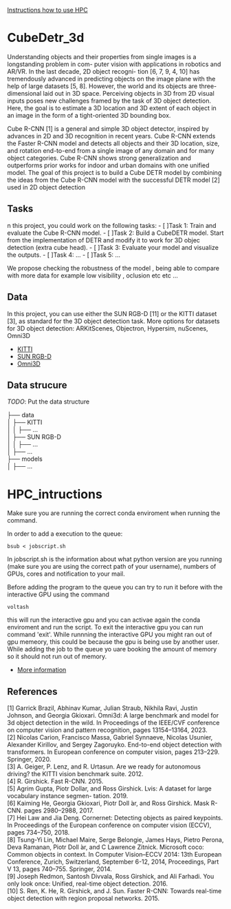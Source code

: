 
[Instructions how to use HPC](#HPC_intructions)
# CubeDetr_3d
Understanding objects and their properties from single images is a longstanding problem in com-
puter vision with applications in robotics and AR/VR. In the last decade, 2D object recogni-
tion [6, 7, 9, 4, 10] has tremendously advanced in predicting objects on the image plane with the
help of large datasets [5, 8]. However, the world and its objects are three-dimensional laid out in
3D space. Perceiving objects in 3D from 2D visual inputs poses new challenges framed by the task
of 3D object detection. Here, the goal is to estimate a 3D location and 3D extent of each object in
an image in the form of a tight-oriented 3D bounding box.

Cube R-CNN [1] is a general and simple 3D object detector, inspired by advances in 2D and 3D
recognition in recent years. Cube R-CNN extends the Faster R-CNN model and detects all objects
and their 3D location, size, and rotation end-to-end from a single image of any domain and for
many object categories. Cube R-CNN shows strong generalization and outperforms prior works for
indoor and urban domains with one unified model.
The goal of this project is to build a Cube DETR model by combining the ideas from the Cube
R-CNN model with the successful DETR model [2] used in 2D object detection

## Tasks

n this project, you could work on the following tasks:
    - [ ]Task 1: Train and evaluate the Cube R-CNN model.
    - [ ]Task 2: Build a CubeDETR model. Start from the implementation of DETR and modify it to work for 3D objec detection (extra cube head).
    - [ ]Task 3: Evaluate your model and visualize the outputs.
    - [ ]Task 4: ...
    - [ ]Task 5: ...

We propose checking the robustness of the model , being able to compare with more data for example low visibility , oclusion etc etc ... 

## Data

In this project, you can use either the SUN RGB-D [11] or the KITTI dataset [3], as standard for
the 3D object detection task. More options for datasets for 3D object detection: ARKitScenes,
Objectron, Hypersim, nuScenes, Omni3D

- [KITTI](https://www.cvlibs.net/datasets/kitti/)
- [SUN RGB-D](https://rgbd.cs.princeton.edu/)
- [Omni3D](https://github.com/facebookresearch/omni3d)

## Data strucure

*TODO*: Put the data structure  

├── data  
│   ├── KITTI  
│   │   ├── ...  
│   ├── SUN RGB-D  
│   │   ├── ...  
│   ├── ...  
├── models  
│   ├── ...  

# HPC_intructions
Make sure you are running the correct conda enviroment when running the command.

In order to add a execution to the queue:
```
bsub < jobscript.sh
```
In jobscript.sh is the information about what python version are you running (make sure you are using the correct path of your username), numbers of GPUs, cores and notification to your mail.


Before adding the program to the queue you can try to run it before with the interactive GPU using the command
```
voltash
```
this will run the interactive gpu and you can activae again the conda enviroment and run the script. To exit the interactive gpu you can run command 'exit'. While runnning the interactive GPU you might ran out of gpu memeory, this could be because the gpu is being use by another user. While adding the job to the queue yo uare booking the amount of memory so it should not run out of memory.


- [More information](https://skaftenicki.github.io/dtu_mlops/s10_extra/high_performance_clusters/)

## References

[1] Garrick Brazil, Abhinav Kumar, Julian Straub, Nikhila Ravi, Justin Johnson, and Georgia Gkioxari.
Omni3d: A large benchmark and model for 3d object detection in the wild. In Proceedings of the
IEEE/CVF conference on computer vision and pattern recognition, pages 13154–13164, 2023.  
[2] Nicolas Carion, Francisco Massa, Gabriel Synnaeve, Nicolas Usunier, Alexander Kirillov, and Sergey
Zagoruyko. End-to-end object detection with transformers. In European conference on computer vision,
pages 213–229. Springer, 2020.  
[3] A. Geiger, P. Lenz, and R. Urtasun. Are we ready for autonomous driving? the KITTI vision benchmark
suite. 2012.  
[4] R. Girshick. Fast R-CNN. 2015.  
[5] Agrim Gupta, Piotr Dollar, and Ross Girshick. Lvis: A dataset for large vocabulary instance segmen-
tation. 2019.  
[6] Kaiming He, Georgia Gkioxari, Piotr Doll ́ar, and Ross Girshick. Mask R-CNN. pages 2980–2988, 2017.  
[7] Hei Law and Jia Deng. Cornernet: Detecting objects as paired keypoints. In Proceedings of the European
conference on computer vision (ECCV), pages 734–750, 2018.  
[8] Tsung-Yi Lin, Michael Maire, Serge Belongie, James Hays, Pietro Perona, Deva Ramanan, Piotr Doll ́ar,
and C Lawrence Zitnick. Microsoft coco: Common objects in context. In Computer Vision–ECCV 2014:
13th European Conference, Zurich, Switzerland, September 6-12, 2014, Proceedings, Part V 13, pages
740–755. Springer, 2014.  
[9] Joseph Redmon, Santosh Divvala, Ross Girshick, and Ali Farhadi. You only look once: Unified, real-time
object detection. 2016.  
[10] S. Ren, K. He, R. Girshick, and J. Sun. Faster R-CNN: Towards real-time object detection with region
proposal networks. 2015.  

